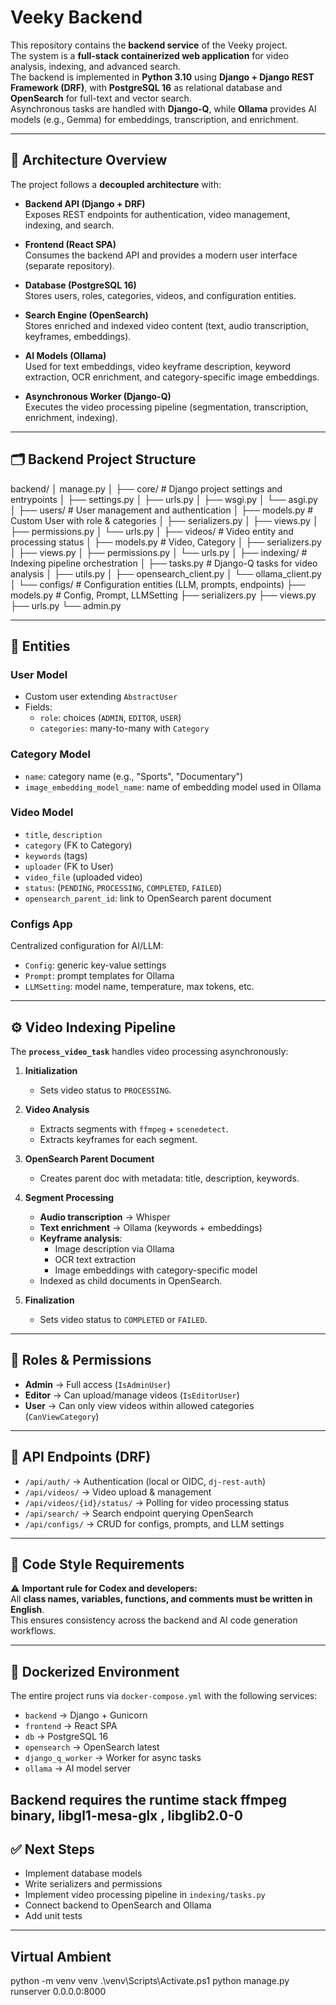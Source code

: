 # Veeky Backend

This repository contains the **backend service** of the Veeky project.  
The system is a **full-stack containerized web application** for video analysis, indexing, and advanced search.  
The backend is implemented in **Python 3.10** using **Django + Django REST Framework (DRF)**, with **PostgreSQL 16** as relational database and **OpenSearch** for full-text and vector search.  
Asynchronous tasks are handled with **Django-Q**, while **Ollama** provides AI models (e.g., Gemma) for embeddings, transcription, and enrichment.

---

## 🚀 Architecture Overview

The project follows a **decoupled architecture** with:

- **Backend API (Django + DRF)**  
  Exposes REST endpoints for authentication, video management, indexing, and search.

- **Frontend (React SPA)**  
  Consumes the backend API and provides a modern user interface (separate repository).

- **Database (PostgreSQL 16)**  
  Stores users, roles, categories, videos, and configuration entities.

- **Search Engine (OpenSearch)**  
  Stores enriched and indexed video content (text, audio transcription, keyframes, embeddings).

- **AI Models (Ollama)**  
  Used for text embeddings, video keyframe description, keyword extraction, OCR enrichment, and category-specific image embeddings.

- **Asynchronous Worker (Django-Q)**  
  Executes the video processing pipeline (segmentation, transcription, enrichment, indexing).

---

## 🗂️ Backend Project Structure

backend/
│ manage.py
│
├── core/ # Django project settings and entrypoints
│ ├── settings.py
│ ├── urls.py
│ ├── wsgi.py
│ └── asgi.py
│
├── users/ # User management and authentication
│ ├── models.py # Custom User with role & categories
│ ├── serializers.py
│ ├── views.py
│ ├── permissions.py
│ └── urls.py
│
├── videos/ # Video entity and processing status
│ ├── models.py # Video, Category
│ ├── serializers.py
│ ├── views.py
│ ├── permissions.py
│ └── urls.py
│
├── indexing/ # Indexing pipeline orchestration
│ ├── tasks.py # Django-Q tasks for video analysis
│ ├── utils.py
│ ├── opensearch_client.py
│ └── ollama_client.py
│
└── configs/ # Configuration entities (LLM, prompts, endpoints)
├── models.py # Config, Prompt, LLMSetting
├── serializers.py
├── views.py
├── urls.py
└── admin.py


---

## 🔑 Entities

### User Model
- Custom user extending `AbstractUser`
- Fields:
  - `role`: choices (`ADMIN`, `EDITOR`, `USER`)
  - `categories`: many-to-many with `Category`

### Category Model
- `name`: category name (e.g., "Sports", "Documentary")
- `image_embedding_model_name`: name of embedding model used in Ollama

### Video Model
- `title`, `description`
- `category` (FK to Category)
- `keywords` (tags)
- `uploader` (FK to User)
- `video_file` (uploaded video)
- `status`: (`PENDING`, `PROCESSING`, `COMPLETED`, `FAILED`)
- `opensearch_parent_id`: link to OpenSearch parent document

### Configs App
Centralized configuration for AI/LLM:
- `Config`: generic key-value settings
- `Prompt`: prompt templates for Ollama
- `LLMSetting`: model name, temperature, max tokens, etc.

---

## ⚙️ Video Indexing Pipeline

The **`process_video_task`** handles video processing asynchronously:

1. **Initialization**
   - Sets video status to `PROCESSING`.

2. **Video Analysis**
   - Extracts segments with `ffmpeg` + `scenedetect`.
   - Extracts keyframes for each segment.

3. **OpenSearch Parent Document**
   - Creates parent doc with metadata: title, description, keywords.

4. **Segment Processing**
   - **Audio transcription** → Whisper
   - **Text enrichment** → Ollama (keywords + embeddings)
   - **Keyframe analysis**:
     - Image description via Ollama
     - OCR text extraction
     - Image embeddings with category-specific model
   - Indexed as child documents in OpenSearch.

5. **Finalization**
   - Sets video status to `COMPLETED` or `FAILED`.

---

## 🔐 Roles & Permissions

- **Admin** → Full access (`IsAdminUser`)  
- **Editor** → Can upload/manage videos (`IsEditorUser`)  
- **User** → Can only view videos within allowed categories (`CanViewCategory`)  

---

## 📡 API Endpoints (DRF)

- `/api/auth/` → Authentication (local or OIDC, `dj-rest-auth`)
- `/api/videos/` → Video upload & management
- `/api/videos/{id}/status/` → Polling for video processing status
- `/api/search/` → Search endpoint querying OpenSearch
- `/api/configs/` → CRUD for configs, prompts, and LLM settings

---

## 📝 Code Style Requirements

⚠️ **Important rule for Codex and developers:**  
All **class names, variables, functions, and comments must be written in English**.  
This ensures consistency across the backend and AI code generation workflows.

---

## 🐳 Dockerized Environment

The entire project runs via `docker-compose.yml` with the following services:

- `backend` → Django + Gunicorn
- `frontend` → React SPA
- `db` → PostgreSQL 16
- `opensearch` → OpenSearch latest
- `django_q_worker` → Worker for async tasks
- `ollama` → AI model server

Backend requires the runtime stack ffmpeg binary, libgl1-mesa-glx ,  libglib2.0-0
---

## ✅ Next Steps

- Implement database models
- Write serializers and permissions
- Implement video processing pipeline in `indexing/tasks.py`
- Connect backend to OpenSearch and Ollama
- Add unit tests

---

## Virtual Ambient
python -m venv venv
.\venv\Scripts\Activate.ps1
 python manage.py runserver 0.0.0.0:8000 